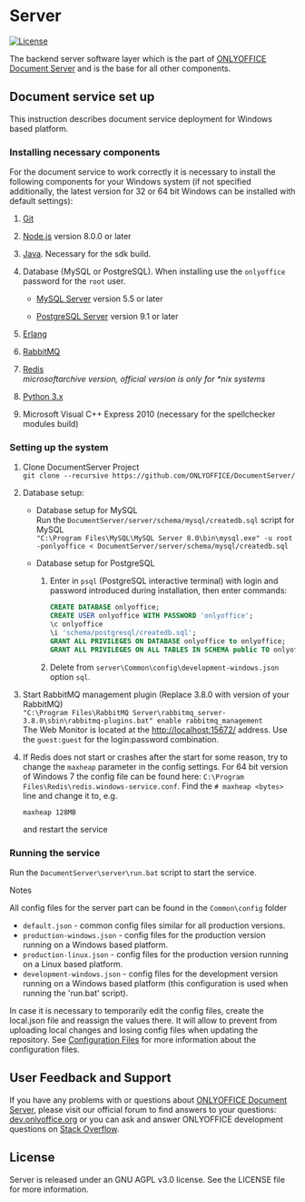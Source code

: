 
# Server

[![License](https://img.shields.io/badge/License-GNU%20AGPL%20V3-green.svg?style=flat)](https://www.gnu.org/licenses/agpl-3.0.en.html)

The backend server software layer which is the part of [ONLYOFFICE Document Server][2] and is the base for all other components.

## Document service set up

This instruction describes document service deployment for Windows based platform.

### Installing necessary components

For the document service to work correctly it is necessary to install the following components for your Windows system (if not specified additionally, the latest version for 32 or 64 bit Windows can be installed with default settings):

1. [Git](https://git-scm.com/download/win)

2. [Node.js](https://nodejs.org/en/download/) version 8.0.0 or later

3. [Java](https://java.com/en/download/). Necessary for the sdk build.

4. Database (MySQL or PostgreSQL). When installing use the `onlyoffice` password for the `root` user.
    * [MySQL Server](http://dev.mysql.com/downloads/windows/installer/) version 5.5 or later

    * [PostgreSQL Server](https://www.postgresql.org/download/) version 9.1 or later

5. [Erlang](https://www.erlang.org/download.html)

6. [RabbitMQ](https://www.rabbitmq.com/download.html)

7. [Redis](https://github.com/microsoftarchive/redis/releases/latest)  
   *microsoftarchive version, official version is only for \*nix systems*

8. [Python 3.x](https://www.python.org/downloads/)

9. Microsoft Visual C++ Express 2010 (necessary for the spellchecker modules build)

### Setting up the system

1. Clone DocumentServer Project  
   `git clone --recursive https://github.com/ONLYOFFICE/DocumentServer/`

2. Database setup:

    * Database setup for MySQL  
      Run the `DocumentServer/server/schema/mysql/createdb.sql` script for MySQL  
      `"C:\Program Files\MySQL\MySQL Server 8.0\bin\mysql.exe" -u root -ponlyoffice < DocumentServer/server/schema/mysql/createdb.sql`

    * Database setup for PostgreSQL  
        1. Enter in `psql` (PostgreSQL interactive terminal) with
           login and password introduced during installation, then enter commands:  

            ```sql
            CREATE DATABASE onlyoffice;
            CREATE USER onlyoffice WITH PASSWORD 'onlyoffice';
            \c onlyoffice
            \i 'schema/postgresql/createdb.sql';
            GRANT ALL PRIVILEGES ON DATABASE onlyoffice to onlyoffice;
            GRANT ALL PRIVILEGES ON ALL TABLES IN SCHEMA public TO onlyoffice;
            ```

        2. Delete from `server\Common\config\development-windows.json` option `sql`.

3. Start RabbitMQ management plugin (Replace 3.8.0 with version of your RabbitMQ)  
    `"C:\Program Files\RabbitMQ Server\rabbitmq_server-3.8.0\sbin\rabbitmq-plugins.bat" enable rabbitmq_management`  
   The Web Monitor is located at the [http://localhost:15672/](http://localhost:15672/) address.
   Use the `guest:guest` for the login:password combination.

4. If Redis does not start or crashes after the start for some reason,
   try to change the `maxheap` parameter in the config settings.
   For 64 bit version of Windows 7 the config file can be found here:
   `C:\Program Files\Redis\redis.windows-service.conf`.
   Find the `# maxheap <bytes>` line and change it to, e.g.

   ```config
   maxheap 128MB
   ```

   and restart the service

### Running the service

Run the `DocumentServer\server\run.bat` script to start the service.

Notes

All config files for the server part can be found in the `Common\config` folder

* `default.json` - common config files similar for all production versions.
* `production-windows.json` - config files for the production version running on a Windows based platform.
* `production-linux.json` - config files for the production version running on a Linux based platform.
* `development-windows.json` - config files for the development version running on a Windows based platform (this configuration is used when running the 'run.bat' script).

In case it is necessary to temporarily edit the config files, create the local.json file and reassign the values there. It will allow to prevent from uploading local changes and losing config files when updating the repository. See [Configuration Files](https://github.com/lorenwest/node-config/wiki/Configuration-Files) for more information about the configuration files.

## User Feedback and Support

If you have any problems with or questions about [ONLYOFFICE Document Server][2], please visit our official forum to find answers to your questions: [dev.onlyoffice.org][1] or you can ask and answer ONLYOFFICE development questions on [Stack Overflow][3].

  [1]: http://dev.onlyoffice.org
  [2]: https://github.com/ONLYOFFICE/DocumentServer
  [3]: https://stackoverflow.com/questions/tagged/onlyoffice

## License

Server is released under an GNU AGPL v3.0 license. See the LICENSE file for more information.
